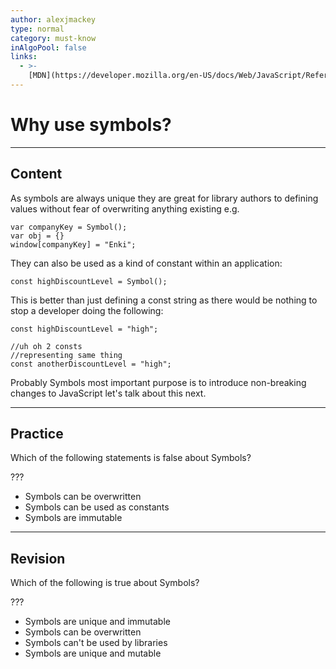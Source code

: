 ```yaml
---
author: alexjmackey
type: normal
category: must-know
inAlgoPool: false
links:
  - >-
    [MDN](https://developer.mozilla.org/en-US/docs/Web/JavaScript/Reference/Global_Objects/Symbol){website}
---
```


# Why use symbols?


---

## Content

As symbols are always unique they are great for library authors to defining values without fear of overwriting anything existing e.g.

```plain-text
var companyKey = Symbol();
var obj = {}
window[companyKey] = "Enki";
```

They can also be used as a kind of constant within an application:

```plain-text
const highDiscountLevel = Symbol();
```

This is better than just defining a const string as there would be nothing to stop a developer doing the following:

```plain-text
const highDiscountLevel = "high";

//uh oh 2 consts
//representing same thing
const anotherDiscountLevel = "high";
```

Probably Symbols most important purpose is to introduce non-breaking changes to JavaScript let's talk about this next.


---

## Practice

Which of the following statements is false about Symbols?

???

- Symbols can be overwritten
- Symbols can be used as constants
- Symbols are immutable


---

## Revision

Which of the following is true about Symbols?

???

- Symbols are unique and immutable
- Symbols can be overwritten
- Symbols can't be used by libraries
- Symbols are unique and mutable
